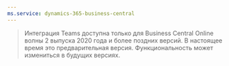 ```yaml
---
ms.service: dynamics-365-business-central
---
```

> Интеграция Teams доступна только для Business Central Online волны 2 выпуска 2020 года и более поздних версий. В настоящее время это предварительная версия. Функциональность может измениться в будущих версиях.